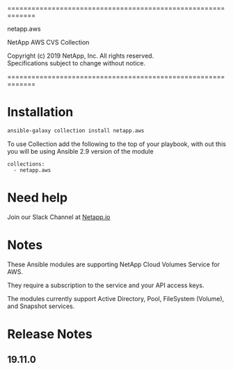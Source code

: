 =============================================================
                                                             
netapp.aws                                                   
                                                             
NetApp AWS CVS Collection                                    
                                                             
Copyright (c) 2019 NetApp, Inc. All rights reserved.         
Specifications subject to change without notice.             
                                                             
=============================================================

# Installation
```bash
ansible-galaxy collection install netapp.aws
```
To use Collection add the following to the top of your playbook, with out this you will be using Ansible 2.9 version of the module
```  
collections:
  - netapp.aws
```
# Need help
Join our Slack Channel at [Netapp.io](http://netapp.io/slack)

# Notes

These Ansible modules are supporting NetApp Cloud Volumes Service for AWS.

They require a subscription to the service and your API access keys.

The modules currently support Active Directory, Pool, FileSystem (Volume), and Snapshot services.

# Release Notes
## 19.11.0